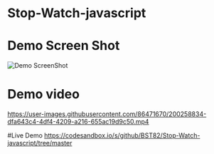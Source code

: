 # Stop-Watch-javascript


# Demo Screen Shot
![Demo ScreenShot](https://user-images.githubusercontent.com/86471670/200259662-3ae47277-c7ea-4854-8b37-d80fdc8860e2.png)



# Demo video
https://user-images.githubusercontent.com/86471670/200258834-dfa643c4-4df4-4209-a216-655ac19d9c50.mp4

#Live Demo
https://codesandbox.io/s/github/BST82/Stop-Watch-javascript/tree/master
